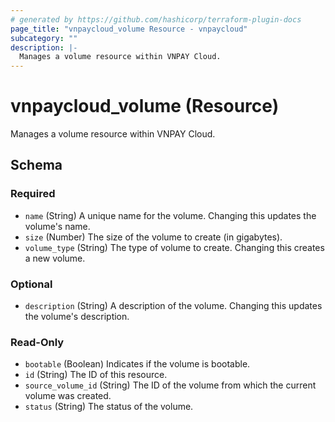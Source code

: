 ```yaml
---
# generated by https://github.com/hashicorp/terraform-plugin-docs
page_title: "vnpaycloud_volume Resource - vnpaycloud"
subcategory: ""
description: |-
  Manages a volume resource within VNPAY Cloud.
---
```


# vnpaycloud_volume (Resource)

Manages a volume resource within VNPAY Cloud.



<!-- schema generated by tfplugindocs -->
## Schema

### Required

- `name` (String) A unique name for the volume. Changing this updates the volume's name.
- `size` (Number) The size of the volume to create (in gigabytes).
- `volume_type` (String) The type of volume to create. Changing this creates a new volume.

### Optional

- `description` (String) A description of the volume. Changing this updates the volume's description.

### Read-Only

- `bootable` (Boolean) Indicates if the volume is bootable.
- `id` (String) The ID of this resource.
- `source_volume_id` (String) The ID of the volume from which the current volume was created.
- `status` (String) The status of the volume.
